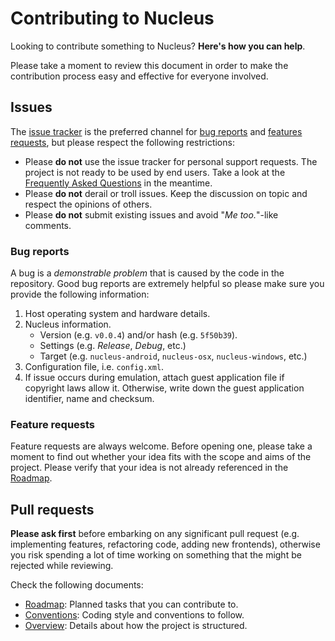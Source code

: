Contributing to Nucleus
=======================

Looking to contribute something to Nucleus? **Here's how you can help**.

Please take a moment to review this document in order to make the contribution process easy and effective for everyone involved.


## Issues

The [issue tracker](https://github.com/AlexAltea/nucleus/issues) is the preferred channel for [bug reports](#bug-reports) and [features requests](#feature-requests), but please respect the following restrictions:

* Please **do not** use the issue tracker for personal support requests. The project is not ready to be used by end users. Take a look at the [Frequently Asked Questions](docs/user/faq.md) in the meantime.
* Please **do not** derail or troll issues. Keep the discussion on topic and respect the opinions of others.
* Please **do not** submit existing issues and avoid "*Me too.*"-like comments.

### Bug reports

A bug is a *demonstrable problem* that is caused by the code in the repository. Good bug reports are extremely helpful so please make sure you provide the following information:

1. Host operating system and hardware details.
2. Nucleus information.
    * Version (e.g. `v0.0.4`) and/or hash (e.g. `5f50b39`).
    * Settings (e.g. *Release*, *Debug*, etc.)
    * Target (e.g. `nucleus-android`, `nucleus-osx`, `nucleus-windows`, etc.)
3. Configuration file, i.e. `config.xml`.
4. If issue occurs during emulation, attach guest application file if copyright laws allow it. Otherwise, write down the guest application identifier, name and checksum.

### Feature requests

Feature requests are always welcome. Before opening one, please take a moment to find out whether your idea fits with the scope and aims of the project. Please verify that your idea is not already referenced in the [Roadmap](docs/development/roadmap.md).


## Pull requests

**Please ask first** before embarking on any significant pull request (e.g. implementing features, refactoring code, adding new frontends), otherwise you risk spending a lot of time working on something that the might be rejected while reviewing.

Check the following documents:

* [Roadmap](docs/development/roadmap.md): Planned tasks that you can contribute to.
* [Conventions](docs/development/conventions.md): Coding style and conventions to follow.
* [Overview](docs/development/overview.md): Details about how the project is structured.
